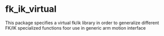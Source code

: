 # fk_ik_virtual

This package specifies a virtual fk/ik library in order to generalize different FK/IK specialized functions
foor use in generic arm motion interface

    
